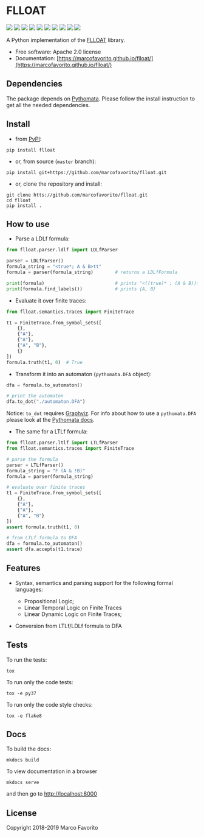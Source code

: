 # FLLOAT


[![](https://img.shields.io/pypi/v/flloat.svg)](https://pypi.python.org/pypi/flloat)
[![](https://img.shields.io/travis/marcofavorito/flloat.svg)](https://travis-ci.org/marcofavorito/flloat)
[![](https://img.shields.io/pypi/pyversions/flloat.svg)](https://pypi.python.org/pypi/flloat)
[![](https://img.shields.io/badge/docs-mkdocs-9cf)](https://www.mkdocs.org/)
[![](https://img.shields.io/badge/status-development-orange.svg)](https://img.shields.io/badge/status-development-orange.svg)
[![](https://coveralls.io/repos/github/marcofavorito/flloat/badge.svg?branch=master)](https://coveralls.io/github/marcofavorito/flloat?branch=master)
[![](https://img.shields.io/badge/flake8-checked-blueviolet)](https://img.shields.io/badge/flake8-checked-blueviolet)
[![](https://img.shields.io/badge/mypy-checked-blue)](https://img.shields.io/badge/mypy-checked-blue)
[![](https://img.shields.io/badge/license-Apache%202-lightgrey)](https://img.shields.io/badge/license-Apache%202-lightgrey)
[![](https://zenodo.org/badge/DOI/10.5281/zenodo.2577006.svg)](https://doi.org/10.5281/zenodo.2577006)

A Python implementation of the [FLLOAT](https://github.com/RiccardoDeMasellis/FLLOAT.git) library.


* Free software: Apache 2.0 license
* Documentation: [https://marcofavorito.github.io/flloat/](https://marcofavorito.github.io/flloat/)

## Dependencies

The package depends on [Pythomata](https://marcofavorito.github.io/pythomata). Please follow the install instruction 
to get all the needed dependencies. 

## Install

- from [PyPI](https://pypi.org/project/flloat/):
```
pip install flloat
```
- or, from source (`master` branch):
```
pip install git+https://github.com/marcofavorito/flloat.git
```

- or, clone the repository and install:
```
git clone htts://github.com/marcofavorito/flloat.git
cd flloat
pip install .
```
## How to use

* Parse a LDLf formula:

```python
from flloat.parser.ldlf import LDLfParser

parser = LDLfParser()
formula_string = "<true*; A & B>tt"
formula = parser(formula_string)        # returns a LDLfFormula

print(formula)                          # prints "<((true)* ; (A & B))>(tt)"
print(formula.find_labels())            # prints {A, B}
```

*  Evaluate it over finite traces:

```python
from flloat.semantics.traces import FiniteTrace

t1 = FiniteTrace.from_symbol_sets([
    {},
    {"A"},
    {"A"},
    {"A", "B"},
    {}
])
formula.truth(t1, 0)  # True
```

* Transform it into an automaton (``pythomata.DFA`` object):

```python
dfa = formula.to_automaton()

# print the automaton
dfa.to_dot("./automaton.DFA")
```

Notice: `to_dot` requires [Graphviz](https://graphviz.gitlab.io/download/).
For info about how to use a `pythomata.DFA` please look at the [Pythomata docs](https://github.com/marcofavorito/pythomata).

* The same for a LTLf formula:

```python
from flloat.parser.ltlf import LTLfParser
from flloat.semantics.traces import FiniteTrace

# parse the formula
parser = LTLfParser()
formula_string = "F (A & !B)"
formula = parser(formula_string)

# evaluate over finite traces
t1 = FiniteTrace.from_symbol_sets([
    {},
    {"A"},
    {"A"},
    {"A", "B"}
])
assert formula.truth(t1, 0)

# from LTLf formula to DFA
dfa = formula.to_automaton()
assert dfa.accepts(t1.trace)
```

## Features

* Syntax, semantics and parsing support for the following formal languages:
    * Propositional Logic;
    * Linear Temporal Logic on Finite Traces
    * Linear Dynamic Logic on Finite Traces;

* Conversion from LTLf/LDLf formula to DFA

## Tests

To run the tests:

    tox

To run only the code tests:

    tox -e py37

To run only the code style checks:

    tox -e flake8

## Docs

To build the docs:


    mkdocs build


To view documentation in a browser


    mkdocs serve


and then go to [http://localhost:8000](http://localhost:8000)


## License

Copyright 2018-2019 Marco Favorito

